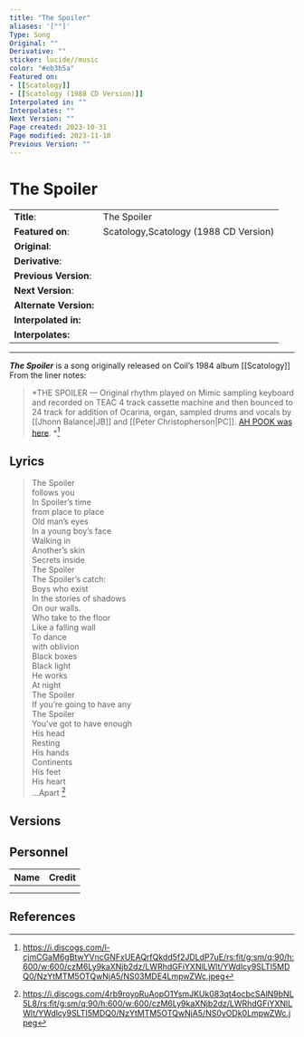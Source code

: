 ```yaml
---
title: "The Spoiler"
aliases: '[""]'
Type: Song
Original: ""
Derivative: ""
sticker: lucide//music
color: "#eb3b5a"
Featured on:
- [[Scatology]]
- [[Scatology (1988 CD Version)]]
Interpolated in: ""
Interpolates: ""
Next Version: ""
Page created: 2023-10-31
Page modified: 2023-11-10
Previous Version: ""
---
```


# The Spoiler

|  |  |
| --- | --- |
| __Title__: | The Spoiler |
| __Featured on__: | Scatology,Scatology (1988 CD Version) |
| __Original__: |  |
| __Derivative__: |  |
| __Previous Version__: |  |
| __Next Version__: |  |
| __Alternate Version:__ |  |
| __Interpolated in:__ |  |
| __Interpolates:__ |  |

---

*__The Spoiler__* is a song originally released on Coil’s 1984 album [[Scatology]]  
From the liner notes:

> *THE SPOILER — Original rhythm played on Mimic sampling keyboard and recorded on TEAC 4 track cassette machine and then bounced to 24 track for addition of Ocarina, organ, sampled drums and vocals by [[Jhonn Balance|JB]] and [[Peter Christopherson|PC]]. [AH POOK was here](https://en.wikipedia.org/wiki/Ah_Pook_Is_Here). *[^1]

## Lyrics

> The Spoiler  
> follows you  
> In Spoiler’s time  
> from place to place  
> Old man’s eyes  
> In a young boy’s face  
> Walking in  
> Another’s skin  
> Secrets inside  
> The Spoiler  
> The Spoiler’s catch:  
> Boys who exist  
> In the stories of shadows  
> On our walls.  
> Who take to the floor  
> Like a falling wall  
> To dance  
> with oblivion  
> Black boxes  
> Black light  
> He works  
> At night  
> The Spoiler  
> If you’re going to have any  
> The Spoiler  
> You’ve got to have enough  
> His head  
> Resting  
> His hands  
> Continents  
> His feet  
> His heart  
> …Apart [^2]

## Versions

## Personnel

|Name|Credit|
|---|---|
|||
|||

## References

[^1]: <https://i.discogs.com/l-cjmCGaM6gBtwYVncGNFxUEAQrfQkdd5f2JDLdP7uE/rs:fit/g:sm/q:90/h:600/w:600/czM6Ly9kaXNjb2dz/LWRhdGFiYXNlLWlt/YWdlcy9SLTI5MDQ0/NzYtMTM5OTQwNjA5/NS03MDE4LmpwZWc.jpeg>
[^2]: <https://i.discogs.com/4rb9royoRuAopO1YsmJKUk083qt4ocbcSAlN9bNL5L8/rs:fit/g:sm/q:90/h:600/w:600/czM6Ly9kaXNjb2dz/LWRhdGFiYXNlLWlt/YWdlcy9SLTI5MDQ0/NzYtMTM5OTQwNjA5/NS0yODk0LmpwZWc.jpeg>
